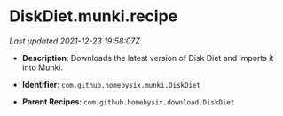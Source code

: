 # DiskDiet.munki.recipe

_Last updated 2021-12-23 19:58:07Z_

- **Description**: Downloads the latest version of Disk Diet and imports it into Munki.

- **Identifier**: `com.github.homebysix.munki.DiskDiet`

- **Parent Recipes**: `com.github.homebysix.download.DiskDiet`